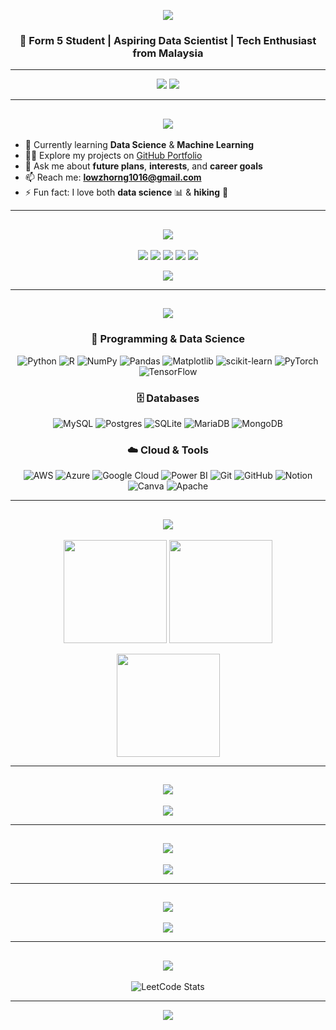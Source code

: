 <!-- Hero Banner -->
<p align="center">
  <img src="https://capsule-render.vercel.app/api?type=waving&color=0:4F9DFF,100:6A5ACD&height=200&section=header&text=Hi%20👋,%20I'm%20Low%20Zhi%20Horng&fontSize=40&fontColor=ffffff&animation=fadeIn&fontAlignY=35" />
</p>

<h3 align="center">🚀 Form 5 Student | Aspiring Data Scientist | Tech Enthusiast from Malaysia</h3>

---

<div align="center">
  <img src="https://img.shields.io/badge/Focus-Data%20Science-blueviolet?style=for-the-badge" />
  <img src="https://img.shields.io/badge/Passion-Machine%20Learning-orange?style=for-the-badge" />
</div>

---

<h2 align="center">
  <img src="https://readme-typing-svg.herokuapp.com?font=Fira+Code&pause=1000&color=6A5ACD&center=true&vCenter=true&width=435&lines=💫+About+Me" />
</h2>

- 🌱 Currently learning **Data Science** & **Machine Learning**  
- 👨‍💻 Explore my projects on [GitHub Portfolio](https://github.com/LowZhiHorng)  
- 💬 Ask me about **future plans**, **interests**, and **career goals**  
- 📫 Reach me: **lowzhorng1016@gmail.com**  
- ⚡ Fun fact: I love both **data science** 📊 & **hiking** 🥾  

---

<h2 align="center">
  <img src="https://readme-typing-svg.herokuapp.com?font=Fira+Code&pause=1000&color=4F9DFF&center=true&vCenter=true&width=435&lines=🌐+Connect+with+Me" />
</h2>

<p align="center">
  <a href="https://facebook.com/LowZhiHorng"><img src="https://img.shields.io/badge/Facebook-%231877F2.svg?style=for-the-badge&logo=Facebook&logoColor=white" /></a>
  <a href="https://instagram.com/lowzhihorng"><img src="https://img.shields.io/badge/Instagram-%23E4405F.svg?style=for-the-badge&logo=Instagram&logoColor=white" /></a>
  <a href="https://linkedin.com/in/zhi-horng-low-95a1b8376"><img src="https://img.shields.io/badge/LinkedIn-%230077B5.svg?style=for-the-badge&logo=linkedin&logoColor=white" /></a>
  <a href="mailto:lowzhorng1016@gmail.com"><img src="https://img.shields.io/badge/Email-D14836?style=for-the-badge&logo=gmail&logoColor=white" /></a>
  <a href="https://leetcode.com/lowzhihorng"><img src="https://img.shields.io/badge/LeetCode-%23FFA116.svg?style=for-the-badge&logo=leetcode&logoColor=white" /></a>
</p>

<p align="center">
  <img src="https://komarev.com/ghpvc/?username=LowZhiHorng&label=Profile%20views&color=0e75b6&style=for-the-badge" />
</p>

---

<h2 align="center">
  <img src="https://readme-typing-svg.herokuapp.com?font=Fira+Code&pause=1000&color=FFA116&center=true&vCenter=true&width=435&lines=💻+Tech+Stack" />
</h2>

<div align="center">

### 🐍 Programming & Data Science  
![Python](https://img.shields.io/badge/Python-3670A0?style=for-the-badge&logo=python&logoColor=ffdd54) 
![R](https://img.shields.io/badge/R-%23276DC3.svg?style=for-the-badge&logo=r&logoColor=white) 
![NumPy](https://img.shields.io/badge/NumPy-%23013243.svg?style=for-the-badge&logo=numpy&logoColor=white) 
![Pandas](https://img.shields.io/badge/Pandas-%23150458.svg?style=for-the-badge&logo=pandas&logoColor=white) 
![Matplotlib](https://img.shields.io/badge/Matplotlib-%23ffffff.svg?style=for-the-badge&logo=Matplotlib&logoColor=black) 
![scikit-learn](https://img.shields.io/badge/scikit--learn-%23F7931E.svg?style=for-the-badge&logo=scikit-learn&logoColor=white) 
![PyTorch](https://img.shields.io/badge/PyTorch-%23EE4C2C.svg?style=for-the-badge&logo=PyTorch&logoColor=white) 
![TensorFlow](https://img.shields.io/badge/TensorFlow-%23FF6F00.svg?style=for-the-badge&logo=TensorFlow&logoColor=white)  

### 🗄️ Databases  
![MySQL](https://img.shields.io/badge/MySQL-4479A1.svg?style=for-the-badge&logo=mysql&logoColor=white) 
![Postgres](https://img.shields.io/badge/PostgreSQL-%23316192.svg?style=for-the-badge&logo=postgresql&logoColor=white) 
![SQLite](https://img.shields.io/badge/SQLite-%2307405e.svg?style=for-the-badge&logo=sqlite&logoColor=white) 
![MariaDB](https://img.shields.io/badge/MariaDB-003545?style=for-the-badge&logo=mariadb&logoColor=white) 
![MongoDB](https://img.shields.io/badge/MongoDB-%234ea94b.svg?style=for-the-badge&logo=mongodb&logoColor=white)  

### ☁️ Cloud & Tools  
![AWS](https://img.shields.io/badge/AWS-%23FF9900.svg?style=for-the-badge&logo=amazon-aws&logoColor=white) 
![Azure](https://img.shields.io/badge/Azure-%230072C6.svg?style=for-the-badge&logo=microsoftazure&logoColor=white) 
![Google Cloud](https://img.shields.io/badge/GoogleCloud-%234285F4.svg?style=for-the-badge&logo=google-cloud&logoColor=white) 
![Power BI](https://img.shields.io/badge/Power%20BI-F2C811?style=for-the-badge&logo=powerbi&logoColor=black) 
![Git](https://img.shields.io/badge/Git-%23F05033.svg?style=for-the-badge&logo=git&logoColor=white) 
![GitHub](https://img.shields.io/badge/GitHub-%23121011.svg?style=for-the-badge&logo=github&logoColor=white) 
![Notion](https://img.shields.io/badge/Notion-%23000000.svg?style=for-the-badge&logo=notion&logoColor=white) 
![Canva](https://img.shields.io/badge/Canva-%2300C4CC.svg?style=for-the-badge&logo=canva&logoColor=white) 
![Apache](https://img.shields.io/badge/Apache-%23D42029.svg?style=for-the-badge&logo=apache&logoColor=white)  

</div>

---

<h2 align="center">
  <img src="https://readme-typing-svg.herokuapp.com?font=Fira+Code&pause=1000&color=6A5ACD&center=true&vCenter=true&width=435&lines=📊+GitHub+Stats+%26+Activity" />
</h2>

<p align="center">
  <img src="https://github-readme-stats.vercel.app/api?username=LowZhiHorng&theme=tokyonight&hide_border=false&include_all_commits=true&count_private=false" height="165px" />
  <img src="https://nirzak-streak-stats.vercel.app/?user=LowZhiHorng&theme=tokyonight&hide_border=false" height="165px" />
</p>

<p align="center">
  <img src="https://github-readme-stats.vercel.app/api/top-langs/?username=LowZhiHorng&theme=tokyonight&hide_border=false&include_all_commits=true&count_private=true&layout=compact" height="165px" />
</p>

---

<h2 align="center">
  <img src="https://readme-typing-svg.herokuapp.com?font=Fira+Code&pause=1000&color=FFA116&center=true&vCenter=true&width=435&lines=🏆+Achievements+%26+Trophies" />
</h2>

<p align="center">
  <img src="https://github-profile-trophy.vercel.app/?username=LowZhiHorng&theme=tokyonight&no-frame=false&no-bg=true&margin-w=5" />
</p>

---

<h2 align="center">
  <img src="https://readme-typing-svg.herokuapp.com?font=Fira+Code&pause=1000&color=6A5ACD&center=true&vCenter=true&width=435&lines=📈+Contribution+Graph" />
</h2>

<p align="center">
  <img src="https://github-readme-activity-graph.vercel.app/graph?username=LowZhiHorng&theme=tokyo-night&hide_border=false" />
</p>

---

<h2 align="center">
  <img src="https://readme-typing-svg.herokuapp.com?font=Fira+Code&pause=1000&color=4F9DFF&center=true&vCenter=true&width=435&lines=💡+Random+Dev+Quote" />
</h2>

<p align="center">
  <img src="https://quotes-github-readme.vercel.app/api?type=horizontal&theme=tokyonight" />
</p>

---

<h2 align="center">
  <img src="https://readme-typing-svg.herokuapp.com?font=Fira+Code&pause=1000&color=FFA116&center=true&vCenter=true&width=435&lines=🏹+LeetCode+Stats" />
</h2>

<div align="center">

<picture>
  <!-- Primary (JacobLinCool) -->
  <source srcset="https://leetcard.jacoblin.cool/LowZhiHorng?theme=light,unicorn&ext=heatmap" media="(prefers-color-scheme: light)" />
  <source srcset="https://leetcard.jacoblin.cool/LowZhiHorng?theme=dark&ext=heatmap" media="(prefers-color-scheme: dark)" />
  <!-- Backup (Kud0) -->
  <img src="https://leetcode-stats-six.vercel.app/?username=LowZhiHorng&theme=dark" alt="LeetCode Stats" />
</picture>

</div>

---

<p align="center">
  <img src="https://capsule-render.vercel.app/api?type=waving&color=0:6A5ACD,100:4F9DFF&height=120&section=footer" />
</p>
